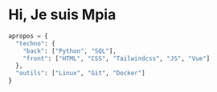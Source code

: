 # Hi, Je suis Mpia

~~~python
apropos = {
  "techno": {
    "back": ["Python", "SQL"],
    "front": ["HTML", "CSS", "Tailwindcss", "JS", "Vue"]
  },
  "outils": ["Linux", "Git", "Docker"]
}
~~~


